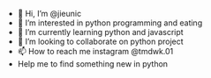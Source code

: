 - 👋 Hi, I’m @jieunic
- 👀 I’m interested in python programming and eating 
- 🌱 I’m currently learning python and javascript
- 💞️ I’m looking to collaborate on python project 
- 📫 How to reach me instagram @tmdwk.01
- Help me to find something new in python 

<!---
jieunic/jieunic is a ✨ special ✨ repository because its `README.md` (this file) appears on your GitHub profile.
You can click the Preview link to take a look at your changes.
--->
